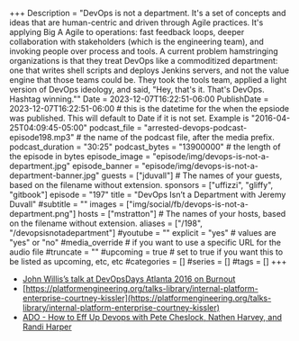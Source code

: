 +++
Description = "DevOps is not a department. It's a set of concepts and ideas that are human-centric and driven through Agile practices. It's applying Big A Agile to operations: fast feedback loops, deeper collaboration with stakeholders (which is the engineering team), and invoking people over process and tools. A current problem hamstringing organizations is that they treat DevOps like a commoditized department: one that writes shell scripts and deploys Jenkins servers, and not the value engine that those teams could be. They took the tools team, applied a light version of DevOps ideology, and said, \"Hey, that's it. That's DevOps. Hashtag winning.\""
Date = 2023-12-07T16:22:51-06:00
PublishDate = 2023-12-07T16:22:51-06:00 # this is the datetime for the when the epsiode was published. This will default to Date if it is not set. Example is "2016-04-25T04:09:45-05:00"
podcast_file = "arrested-devops-podcast-episode198.mp3" # the name of the podcast file, after the media prefix.
podcast_duration = "30:25"
podcast_bytes = "13900000" # the length of the episode in bytes
episode_image = "episode/img/devops-is-not-a-department.jpg"
episode_banner = "episode/img/devops-is-not-a-department-banner.jpg"
guests = ["jduvall"] # The names of your guests, based on the filename without extension.
sponsors = ["uffizzi", "gliffy", "gitbook"]
episode = "197"
title = "DevOps Isn’t a Department with Jeremy Duvall"
#subtitle = ""
images = ["img/social/fb/devops-is-not-a-department.png"]
hosts = ["mstratton"] # The names of your hosts, based on the filename without extension.
aliases = ["/198", "/devopsisnotadepartment"]
#youtube = ""
explicit = "yes" # values are "yes" or "no"
#media_override # if you want to use a specific URL for the audio file
#truncate = ""
#upcoming = true # set to true if you want this to be listed as upcoming, etc, etc
#categories = []
#series = []
#tags = []
+++
- [John Willis’s talk at DevOpsDays Atlanta 2016 on Burnout](https://www.youtube.com/watch?v=E84vWVJyi30)
- [https://platformengineering.org/talks-library/internal-platform-enterprise-courtney-kissler](https://platformengineering.org/talks-library/internal-platform-enterprise-courtney-kissler)
- [ADO - How to Eff Up Devops with Pete Cheslock, Nathen Harvey, and Randi Harper](https://www.arresteddevops.com/how-to-eff-up-devops/)
